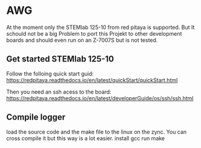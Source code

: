 # AWG

At the moment only the STEMlab 125-10 from red pitaya is supported. But It schould not be a big Problem to port this Projekt to other development boards and should even run on an Z-7007S but is not tested.

## Get started STEMlab 125-10

Follow the folloing quick start guid: https://redpitaya.readthedocs.io/en/latest/quickStart/quickStart.html

Then you need an ssh acess to the board: https://redpitaya.readthedocs.io/en/latest/developerGuide/os/ssh/ssh.html


## Compile logger

load the source code and the make file to the linux on the zync. You can cross compile it but this way is a lot easier.
install gcc
run make
